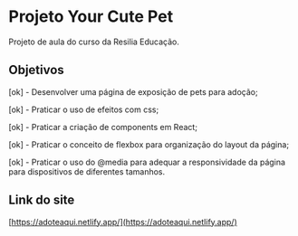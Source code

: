 # Projeto Your Cute Pet

Projeto de aula do curso da Resilia Educação.

## Objetivos

[ok] - Desenvolver uma página de exposição de pets para adoção;

[ok] - Praticar o uso de efeitos com css;

[ok] - Praticar a criação de components em React;

[ok] - Praticar o conceito de flexbox para organização do layout da página;

[ok] - Praticar o uso do @media para adequar a responsividade da página para dispositivos de diferentes tamanhos.

## Link do site

[https://adoteaqui.netlify.app/](https://adoteaqui.netlify.app/)